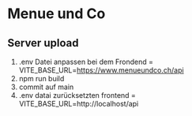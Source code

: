 # Menue und Co
## Server upload
1. .env Datei anpassen bei dem Frondend = VITE_BASE_URL=https://www.menueundco.ch/api
2. npm run build 
3. commit auf main
4. .env datai zurücksetzten frontend = VITE_BASE_URL=http://localhost/api

